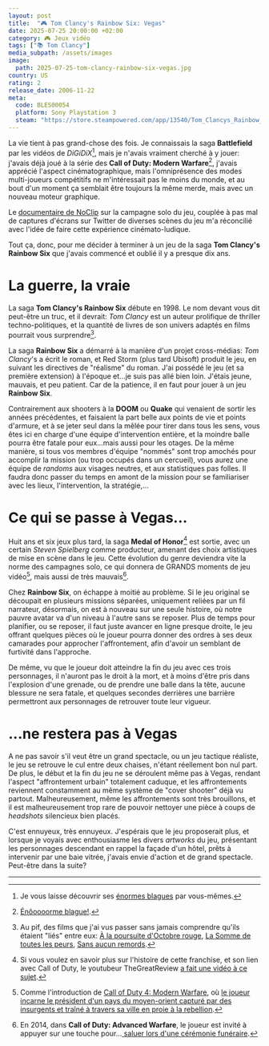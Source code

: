 ```yaml
---
layout: post
title:  "🎮 Tom Clancy's Rainbow Six: Vegas"
date: 2025-07-25 20:00:00 +02:00
category: 🎮 Jeux vidéo
tags: ["📚 Tom Clancy"]
media_subpath: /assets/images
image:
  path: 2025-07-25-tom-clancy-rainbow-six-vegas.jpg
country: US
rating: 2
release_date: 2006-11-22
meta:
  code: BLES00054
  platform: Sony Playstation 3
  steam: "https://store.steampowered.com/app/13540/Tom_Clancys_Rainbow_Six_Vegas/"
---
```


La vie tient à pas grand-chose des fois. Je connaissais la saga **Battlefield** par les vidéos de _DiGiDiX_[^1], mais je n'avais vraiment cherché à y jouer: j'avais déjà joué à la série des **Call of Duty: Modern Warfare**[^2], j'avais apprécié l'aspect cinématographique, mais l'omniprésence des modes multi-joueurs compétitifs ne m'intéressait pas le moins du monde, et au bout d'un moment ça semblait être toujours la même merde, mais avec un nouveau moteur graphique.

Le [<i class="fab fa-youtube"></i> documentaire de NoClip](https://www.youtube.com/watch?v=_kfST9l8nIE) sur la campagne solo du jeu, couplée à pas mal de captures d'écrans sur Twitter de diverses scènes du jeu m'a réconcilié avec l'idée de faire cette expérience cinémato-ludique.

Tout ça, donc, pour me décider à terminer à un jeu de la saga **Tom Clancy's Rainbow Six** que j'avais commencé et oublié il y a presque dix ans.

# La guerre, la vraie

La saga **Tom Clancy's Rainbow Six** débute en 1998. Le nom devant vous dit peut-être un truc, et il devrait: _Tom Clancy_ est un auteur prolifique de thriller techno-politiques, et la quantité de livres de son univers adaptés en films pourrait vous surprendre[^3].

La saga **Rainbow Six** a démarré à la manière d'un projet cross-médias: _Tom Clancy_'s a écrit le roman, et Red Storm (plus tard Ubisoft) produit le jeu, en suivant les directives de "réalisme" du roman. J'ai possédé le jeu (et sa première extension) à l'époque et...je suis pas allé bien loin. J'étais jeune, mauvais, et peu patient. Car de la patience, il en faut pour jouer à un jeu **Rainbow Six**.

Contrairement aux shooters à la **DOOM** ou **Quake** qui venaient de sortir les années précédentes, et faisaient la part belle aux points de vie et points d'armure, et à se jeter seul dans la mêlée pour tirer dans tous les sens, vous êtes ici en charge d'une équipe d'intervention entière, et la moindre balle pourra être fatale pour eux...mais aussi pour les otages. De la même manière, si tous vos membres d'équipe "nommés" sont trop amochés pour accomplir la mission (ou trop occupés dans un cercueil), vous aurez une équipe de _randoms_ aux visages neutres, et aux statistiques pas folles. Il faudra donc passer du temps en amont de la mission pour se familiariser avec les lieux, l'intervention, la stratégie,...

# Ce qui se passe à Vegas...

Huit ans et six jeux plus tard, la saga **Medal of Honor**[^4] est sortie, avec un certain _Steven Spielberg_ comme producteur, amenant des choix artistiques de mise en scène dans le jeu. Cette évolution du genre deviendra vite la norme des campagnes solo, ce qui donnera de GRANDS moments de jeu vidéo[^5], mais aussi de très mauvais[^6].

Chez **Rainbow Six**, on échappe à moitié au problème. Si le jeu original se découpait en plusieurs missions séparées, uniquement reliées par un fil narrateur, désormais, on est à nouveau sur une seule histoire, où notre pauvre avatar va d'un niveau à l'autre sans se reposer. Plus de temps pour planifier, ou se reposer, il faut juste avancer en ligne presque droite, le jeu offrant quelques pièces où le joueur pourra donner des ordres à ses deux camarades pour approcher l'affrontement, afin d'avoir un semblant de furtivité dans l'approche.

De même, vu que le joueur doit atteindre la fin du jeu avec ces trois personnages, il n'auront pas le droit à la mort, et à moins d'être pris dans l'explosion d'une grenade, ou de prendre une balle dans la tête, aucune blessure ne sera fatale, et quelques secondes derrières une barrière permettront aux personnages de retrouver toute leur vigueur. 

# ...ne restera pas à Vegas

A ne pas savoir s'il veut être un grand spectacle, ou un jeu tactique réaliste, le jeu se retrouve le cul entre deux chaises, n'étant réellement bon nul part. De plus, le début et la fin du jeu ne se déroulent même pas à Vegas, rendant l'aspect "affrontement urbain" totalement caduque, et les affrontements reviennent constamment au même système de "cover shooter" déjà vu partout. Malheureusement, même les affrontements sont très brouillons, et il est malheureusement trop rare de pouvoir nettoyer une pièce à coups de _headshots_ silencieux bien placés.

C'est ennuyeux, très ennuyeux. J'espérais que le jeu proposerait plus, et lorsque je voyais avec enthousiasme les divers _artworks_ du jeu, présentant les personnages descendant en rappel la façade d'un hôtel, prêts à intervenir par une baie vitrée, j'avais envie d'action et de grand spectacle. Peut-être dans la suite?

***
[^1]: Je vous laisse découvrir ses [<i class="fab fa-youtube"></i> énormes blagues](https://www.youtube.com/watch?v=mLoazdl1zhQ) par vous-mêmes.
[^2]: [<i class="fab fa-youtube"></i> Énôoooorme blague!](https://www.youtube.com/watch?v=Q3mMOXKNjH4).
[^3]: Au pif, des films que j'ai vus passer sans jamais comprendre qu'ils étaient "liés" entre eux: [<i class="fab fa-wikipedia-w"></i> À la poursuite d'Octobre rouge](https://fr.wikipedia.org/wiki/%C3%80_la_poursuite_d%27Octobre_rouge_(film)), [<i class="fab fa-wikipedia-w"></i> La Somme de toutes les peurs](https://fr.wikipedia.org/wiki/La_Somme_de_toutes_les_peurs_(film)), [<i class="fab fa-wikipedia-w"></i> Sans aucun remords](https://fr.wikipedia.org/wiki/Sans_aucun_remords_(film)).
[^4]: Si vous voulez en savoir plus sur l'histoire de cette franchise, et son lien avec Call of Duty, le youtubeur TheGreatReview [<i class="fab fa-youtube"></i> a fait une vidéo à ce sujet](https://www.youtube.com/watch?v=QF6BocR_7UA).
[^5]: Comme l'introduction de [<i class="fab fa-wikipedia-w"></i> Call of Duty 4: Modern Warfare](https://fr.wikipedia.org/wiki/Call_of_Duty_4:_Modern_Warfare), où [<i class="fab fa-youtube"></i> le joueur incarne le président d'un pays du moyen-orient capturé par des insurgents et traîné à travers sa ville en proie à la rebellion](https://www.youtube.com/watch?v=6zVDvxj0lDE).
[^6]: En 2014, dans **Call of Duty: Advanced Warfare**, le joueur est invité à appuyer sur une touche pour...[<i class="fab fa-youtube"></i> saluer lors d'une cérémonie funéraire](https://www.youtube.com/watch?v=TtMzTGfs-fc).